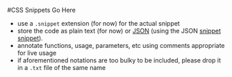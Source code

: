 #CSS Snippets Go Here

 - use a `.snippet` extension (for now) for the actual snippet
 - store the code as plain text (for now) or [JSON][1] (using the JSON [snippet snippet][2]).
 - annotate functions, usage, parameters, etc using comments appropriate for live usage
 - if aforementioned notations are too bulky to be included, please drop it in a `.txt` file of the same name

[1]:[http://www.jsoneditoronline.org/]
[2]:[https://github.com/Damgood/damgood-snippets/blob/master/syntax/wrap_JSON.snippet]
